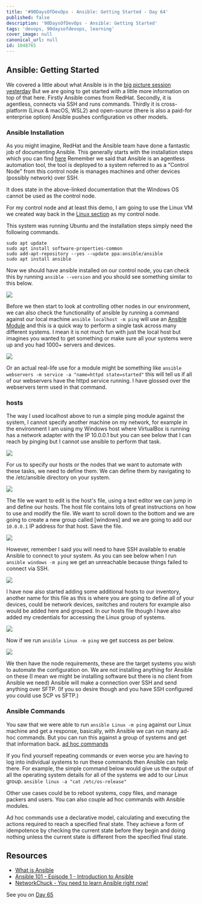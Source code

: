 ```yaml
---
title: '#90DaysOfDevOps - Ansible: Getting Started - Day 64'
published: false
description: '90DaysOfDevOps - Ansible: Getting Started'
tags: 'devops, 90daysofdevops, learning'
cover_image: null
canonical_url: null
id: 1048765
---
```


## Ansible: Getting Started

We covered a little about what Ansible is in the [big picture session yesterday](day63.md) But we are going to get started with a little more information on top of that here. Firstly Ansible comes from RedHat. Secondly, it is agentless, connects via SSH and runs commands. Thirdly it is cross-platform (Linux & macOS, WSL2) and open-source (there is also a paid-for enterprise option) Ansible pushes configuration vs other models.

### Ansible Installation

As you might imagine, RedHat and the Ansible team have done a fantastic job of documenting Ansible. This generally starts with the installation steps which you can find [here](https://docs.ansible.com/ansible/latest/installation_guide/intro_installation.html) Remember we said that Ansible is an agentless automation tool, the tool is deployed to a system referred to as a "Control Node" from this control node is manages machines and other devices (possibly network) over SSH.

It does state in the above-linked documentation that the Windows OS cannot be used as the control node.

For my control node and at least this demo, I am going to use the Linux VM we created way back in the [Linux section](day20.md) as my control node.

This system was running Ubuntu and the installation steps simply need the following commands.

```Shell
sudo apt update
sudo apt install software-properties-common
sudo add-apt-repository --yes --update ppa:ansible/ansible
sudo apt install ansible
```

Now we should have ansible installed on our control node, you can check this by running `ansible --version` and you should see something similar to this below.

![](Images/Day64_config1.png)

Before we then start to look at controlling other nodes in our environment, we can also check the functionality of ansible by running a command against our local machine `ansible localhost -m ping` will use an [Ansible Module](https://docs.ansible.com/ansible/2.9/user_guide/modules_intro.html) and this is a quick way to perform a single task across many different systems. I mean it is not much fun with just the local host but imagines you wanted to get something or make sure all your systems were up and you had 1000+ servers and devices.

![](Images/Day64_config2.png)

Or an actual real-life use for a module might be something like `ansible webservers -m service -a "name=httpd state=started"` this will tell us if all of our webservers have the httpd service running. I have glossed over the webservers term used in that command.

### hosts

The way I used localhost above to run a simple ping module against the system, I cannot specify another machine on my network, for example in the environment I am using my Windows host where VirtualBox is running has a network adapter with the IP 10.0.0.1 but you can see below that I can reach by pinging but I cannot use ansible to perform that task.

![](Images/Day64_config3.png)

For us to specify our hosts or the nodes that we want to automate with these tasks, we need to define them. We can define them by navigating to the /etc/ansible directory on your system.

![](Images/Day64_config4.png)

The file we want to edit is the host's file, using a text editor we can jump in and define our hosts. The host file contains lots of great instructions on how to use and modify the file. We want to scroll down to the bottom and we are going to create a new group called [windows] and we are going to add our `10.0.0.1` IP address for that host. Save the file.

![](Images/Day64_config5.png)

However, remember I said you will need to have SSH available to enable Ansible to connect to your system. As you can see below when I run `ansible windows -m ping` we get an unreachable because things failed to connect via SSH.

![](Images/Day64_config6.png)

I have now also started adding some additional hosts to our inventory, another name for this file as this is where you are going to define all of your devices, could be network devices, switches and routers for example also would be added here and grouped. In our hosts file though I have also added my credentials for accessing the Linux group of systems.

![](Images/Day64_config7.png)

Now if we run `ansible Linux -m ping` we get success as per below.

![](Images/Day64_config8.png)

We then have the node requirements, these are the target systems you wish to automate the configuration on. We are not installing anything for Ansible on these (I mean we might be installing software but there is no client from Ansible we need) Ansible will make a connection over SSH and send anything over SFTP. (If you so desire though and you have SSH configured you could use SCP vs SFTP.)

### Ansible Commands

You saw that we were able to run `ansible Linux -m ping` against our Linux machine and get a response, basically, with Ansible we can run many ad-hoc commands. But you can run this against a group of systems and get that information back. [ad hoc commands](https://docs.ansible.com/ansible/latest/user_guide/intro_adhoc.html)

If you find yourself repeating commands or even worse you are having to log into individual systems to run these commands then Ansible can help there. For example, the simple command below would give us the output of all the operating system details for all of the systems we add to our Linux group.
`ansible linux -a "cat /etc/os-release"`

Other use cases could be to reboot systems, copy files, and manage packers and users. You can also couple ad hoc commands with Ansible modules.

Ad hoc commands use a declarative model, calculating and executing the actions required to reach a specified final state. They achieve a form of idempotence by checking the current state before they begin and doing nothing unless the current state is different from the specified final state.

## Resources

- [What is Ansible](https://www.youtube.com/watch?v=1id6ERvfozo)
- [Ansible 101 - Episode 1 - Introduction to Ansible](https://www.youtube.com/watch?v=goclfp6a2IQ)
- [NetworkChuck - You need to learn Ansible right now!](https://www.youtube.com/watch?v=5hycyr-8EKs&t=955s)

See you on [Day 65](day65.md)
